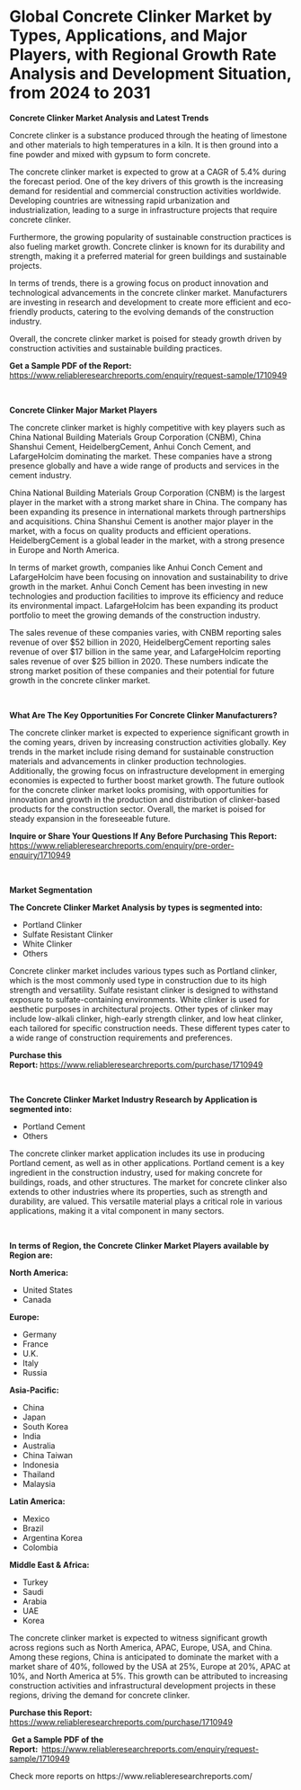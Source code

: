 <p><h1>Global Concrete Clinker Market by Types, Applications, and Major Players, with Regional Growth Rate Analysis and Development Situation, from 2024 to 2031</h1></p><p><strong>Concrete Clinker Market Analysis and Latest Trends</strong></p>
<p><p>Concrete clinker is a substance produced through the heating of limestone and other materials to high temperatures in a kiln. It is then ground into a fine powder and mixed with gypsum to form concrete.</p><p>The concrete clinker market is expected to grow at a CAGR of 5.4% during the forecast period. One of the key drivers of this growth is the increasing demand for residential and commercial construction activities worldwide. Developing countries are witnessing rapid urbanization and industrialization, leading to a surge in infrastructure projects that require concrete clinker.</p><p>Furthermore, the growing popularity of sustainable construction practices is also fueling market growth. Concrete clinker is known for its durability and strength, making it a preferred material for green buildings and sustainable projects.</p><p>In terms of trends, there is a growing focus on product innovation and technological advancements in the concrete clinker market. Manufacturers are investing in research and development to create more efficient and eco-friendly products, catering to the evolving demands of the construction industry.</p><p>Overall, the concrete clinker market is poised for steady growth driven by construction activities and sustainable building practices.</p></p>
<p><strong>Get a Sample PDF of the Report:&nbsp;</strong> <a href="https://www.reliableresearchreports.com/enquiry/request-sample/1710949">https://www.reliableresearchreports.com/enquiry/request-sample/1710949</a></p>
<p>&nbsp;</p>
<p><strong>Concrete Clinker Major Market Players</strong></p>
<p><p>The concrete clinker market is highly competitive with key players such as China National Building Materials Group Corporation (CNBM), China Shanshui Cement, HeidelbergCement, Anhui Conch Cement, and LafargeHolcim dominating the market. These companies have a strong presence globally and have a wide range of products and services in the cement industry.</p><p>China National Building Materials Group Corporation (CNBM) is the largest player in the market with a strong market share in China. The company has been expanding its presence in international markets through partnerships and acquisitions. China Shanshui Cement is another major player in the market, with a focus on quality products and efficient operations. HeidelbergCement is a global leader in the market, with a strong presence in Europe and North America.</p><p>In terms of market growth, companies like Anhui Conch Cement and LafargeHolcim have been focusing on innovation and sustainability to drive growth in the market. Anhui Conch Cement has been investing in new technologies and production facilities to improve its efficiency and reduce its environmental impact. LafargeHolcim has been expanding its product portfolio to meet the growing demands of the construction industry.</p><p>The sales revenue of these companies varies, with CNBM reporting sales revenue of over $52 billion in 2020, HeidelbergCement reporting sales revenue of over $17 billion in the same year, and LafargeHolcim reporting sales revenue of over $25 billion in 2020. These numbers indicate the strong market position of these companies and their potential for future growth in the concrete clinker market.</p></p>
<p>&nbsp;</p>
<p><strong>What Are The Key Opportunities For Concrete Clinker Manufacturers?</strong></p>
<p><p>The concrete clinker market is expected to experience significant growth in the coming years, driven by increasing construction activities globally. Key trends in the market include rising demand for sustainable construction materials and advancements in clinker production technologies. Additionally, the growing focus on infrastructure development in emerging economies is expected to further boost market growth. The future outlook for the concrete clinker market looks promising, with opportunities for innovation and growth in the production and distribution of clinker-based products for the construction sector. Overall, the market is poised for steady expansion in the foreseeable future.</p></p>
<p><strong>Inquire or Share Your Questions If Any Before Purchasing This Report:</strong> <a href="https://www.reliableresearchreports.com/enquiry/pre-order-enquiry/1710949">https://www.reliableresearchreports.com/enquiry/pre-order-enquiry/1710949</a></p>
<p>&nbsp;</p>
<p><strong>Market Segmentation</strong></p>
<p><strong>The Concrete Clinker Market Analysis by types is segmented into:</strong></p>
<p><ul><li>Portland Clinker</li><li>Sulfate Resistant Clinker</li><li>White Clinker</li><li>Others</li></ul></p>
<p><p>Concrete clinker market includes various types such as Portland clinker, which is the most commonly used type in construction due to its high strength and versatility. Sulfate resistant clinker is designed to withstand exposure to sulfate-containing environments. White clinker is used for aesthetic purposes in architectural projects. Other types of clinker may include low-alkali clinker, high-early strength clinker, and low heat clinker, each tailored for specific construction needs. These different types cater to a wide range of construction requirements and preferences.</p></p>
<p><strong>Purchase this Report:&nbsp;</strong><a href="https://www.reliableresearchreports.com/purchase/1710949">https://www.reliableresearchreports.com/purchase/1710949</a></p>
<p>&nbsp;</p>
<p><strong>The Concrete Clinker Market Industry Research by Application is segmented into:</strong></p>
<p><ul><li>Portland Cement</li><li>Others</li></ul></p>
<p><p>The concrete clinker market application includes its use in producing Portland cement, as well as in other applications. Portland cement is a key ingredient in the construction industry, used for making concrete for buildings, roads, and other structures. The market for concrete clinker also extends to other industries where its properties, such as strength and durability, are valued. This versatile material plays a critical role in various applications, making it a vital component in many sectors.</p></p>
<p>&nbsp;</p>
<p><strong>In terms of Region, the Concrete Clinker Market Players available by Region are:</strong></p>
<p>
    <p> <strong> North America: </strong>
        <ul>
            <li>United States</li>
            <li>Canada</li>
        </ul>
        </p> 
    <p> <strong> Europe: </strong>
        <ul>
            <li>Germany</li>
            <li>France</li>
            <li>U.K.</li>
            <li>Italy</li>
            <li>Russia</li>
        </ul>
        </p> 
    <p> <strong> Asia-Pacific: </strong>
        <ul>
            <li>China</li>
            <li>Japan</li>
            <li>South Korea</li>
            <li>India</li>
            <li>Australia</li>
            <li>China Taiwan</li>
            <li>Indonesia</li>
            <li>Thailand</li>
            <li>Malaysia</li>
        </ul>
        </p> 
    <p> <strong> Latin America: </strong>
        <ul>
            <li>Mexico</li>
            <li>Brazil</li>
            <li>Argentina Korea</li>
            <li>Colombia</li>
        </ul>
        </p> 
    <p> <strong> Middle East & Africa: </strong>
        <ul>
            <li>Turkey</li>
            <li>Saudi</li>
            <li>Arabia</li>
            <li>UAE</li>
            <li>Korea</li>
        </ul>
    </p>
    </p>
<p><p>The concrete clinker market is expected to witness significant growth across regions such as North America, APAC, Europe, USA, and China. Among these regions, China is anticipated to dominate the market with a market share of 40%, followed by the USA at 25%, Europe at 20%, APAC at 10%, and North America at 5%. This growth can be attributed to increasing construction activities and infrastructural development projects in these regions, driving the demand for concrete clinker.</p></p>
<p><strong>Purchase this Report: </strong><a href="https://www.reliableresearchreports.com/purchase/1710949">https://www.reliableresearchreports.com/purchase/1710949</a></p>
<p>&nbsp;<strong>Get a Sample PDF of the Report:&nbsp;&nbsp;</strong><a href="https://www.reliableresearchreports.com/enquiry/request-sample/1710949">https://www.reliableresearchreports.com/enquiry/request-sample/1710949</a></p>
<p><strong></strong></p>
<p>Check more reports on https://www.reliableresearchreports.com/</p>